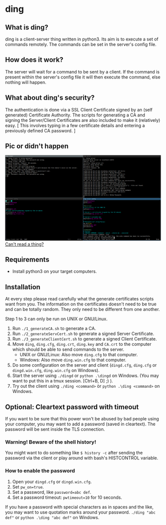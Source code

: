 # ding
## What is ding?
ding is a client-server thing written in python3. Its aim is to execute a set of commands remotely. The commands can be set in the server's config file.


## How does it work?
The server will wait for a command to be sent by a client. If the command is present within the server's config file it will then execute the command, else nothing will happen.


## What about ding's security?
The authentication is done via a SSL Client Certificate signed by an (self generated) Certificate Authority. The scripts for generating a CA and signing the Server/Client Certificates are also included to make it (relatively) easy. [ This involves typing in a few certificate details and entering a previously defined CA password. ]


## Pic or didn't happen
![Screenshot of ding](/img/dingScreenshot.png)
[Can't read a thing?](https://raw.githubusercontent.com/Bandie/ding/master/img/dingScreenshot.png)


## Requirements
* Install python3 on your target computers.


## Installation
At every step please read carefully what the generate certificates scripts want from you. The information on the certificates doesn't need to be true and can be totally random. They only need to be different from one another.

Step 1 to 3 can only be run on UNIX or GNU/Linux.

1. Run `./1_generateCA.sh` to generate a CA.
2. Run `./2_generateServCert.sh` to generate a signed Server Certificate.
3. Run `./3_generateClientCert.sh` to generate a signed Client Certificate.
4. Move `ding`, `ding.cfg`, `ding.crt`, `ding.key` and `CA.crt` to the computer which should be able to send commands to the server.
   * UNIX or GNU/Linux: Also move `ding.cfg` to that computer.
   * Windows: Also move `ding.win.cfg` to that computer.
5. Do some configuration on the server and client (`dingd.cfg`, `ding.cfg` or `dingd.win.cfg`, `ding.win.cfg` on Windows).
6. Start the server using `./dingd` or `python .\dingd` on Windows. (You may want to put this in a tmux session. [Ctrl+B, D] ;) ).
7. Try out the client using `./ding <command>` òr `python .\ding <command>` on Windows.


## Optional: Cleartext password with timeout
If you want to be sure that this power won't be abused by bad people using your computer, you may want to add a password (saved in cleartext).
The password will be sent inside the TLS connection. 

### Warning! Beware of the shell history! 
You might want to do something like `$ history -c` after sending the password via the client or play around with bash's HISTCONTROL variable.

### How to enable the password

1. Open your `dingd.cfg` or `dingd.win.cfg`.
2. Set `pw_on=true`.
3. Set a password, like `password=abc def`.
4. Set a password timeout: `pwtimeout=10` for 10 seconds.

If you have a password with special characters as in spaces and the like, you may want to use quotation marks around your password. `./ding "abc def"` or `python .\ding "abc def"` on Windows.
